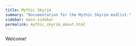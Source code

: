 ```yaml
---
title: Mythic Skyrim
summary: "Documentation for the Mythic Skyrim modlist."
sidebar: main-sidebar
permalink: mythic_skyrim_about.html
---
```


Welcome!
